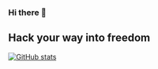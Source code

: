 ### Hi there 👋

<!--
**ItsIgnacioPortal/ItsIgnacioPortal** is a ✨ _special_ ✨ repository because its `README.md` (this file) appears on your GitHub profile.

Here are some ideas to get you started:

- 🔭 I’m currently working on ...
- 🌱 I’m currently learning ...
- 👯 I’m looking to collaborate on ...
- 🤔 I’m looking for help with ...
- 💬 Ask me about ...
- 📫 How to reach me: ...
- 😄 Pronouns: ...
- ⚡ Fun fact: ...
-->

## Hack your way into freedom

[![GitHub stats](https://github-readme-stats.vercel.app/api?username=itsignacioportal&show_icons=true&theme=tokyonight)](https://github.com/anuraghazra/github-readme-stats)
